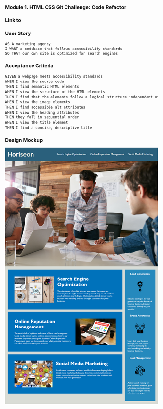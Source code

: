 ### Module 1. HTML CSS Git Challenge: Code Refactor

### Link to 

### User Story

```
AS A marketing agency
I WANT a codebase that follows accessibility standards
SO THAT our own site is optimized for search engines
```

### Acceptance Criteria

```markdown
GIVEN a webpage meets accessibility standards
WHEN I view the source code
THEN I find semantic HTML elements
WHEN I view the structure of the HTML elements
THEN I find that the elements follow a logical structure independent of styling and positioning
WHEN I view the image elements
THEN I find accessible alt attributes
WHEN I view the heading attributes
THEN they fall in sequential order
WHEN I view the title element
THEN I find a concise, descriptive title
```
### Design Mockup

![Design mockup](./mockup.png)
